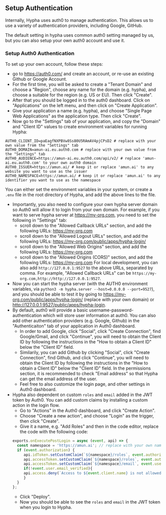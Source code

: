 ## Setup Authentication

Internally, Hypha uses auth0 to manage authentication. This allows us to use a variety of authentication providers, including Google, GitHub.

The default setting in hypha uses common auth0 setting managed by us, but you can also setup your own auth0 account and use it.

### Setup Auth0 Authentication

To set up your own account, follow these steps:
 - go to https://auth0.com/ and create an account, or re-use an existing Github or Google Account.
 - For the first time, you will be asked to create a "Tenant Domain" and choose a "Region", choose any name for the domain (e.g. hypha), and choose a suitable for the region (e.g. US or EU). Then click "Create".
 - After that you should be logged in to the auth0 dashboard. Click on "Applications" on the left menu, and then click on "Create Application".
 - Give your application a name (e.g. hypha), and choose "Single Page Web Applications" as the application type. Then click "Create".
 - Now go to the "Settings" tab of your application, and copy the "Domain" and "Client ID" values to create environment variables for running Hypha:
 ```
 AUTH0_CLIENT_ID=paEagfNXPBVw8Ss80U5RAmAV4pjCPsD2 # replace with your own value from the "Settings" tab
 AUTH0_DOMAIN=amun-ai.eu.auth0.com # replace with your own value from the "Settings" tab
 AUTH0_AUDIENCE=https://amun-ai.eu.auth0.com/api/v2/ # replace 'amun-ai.eu.auth0.com' to your own auth0 domain
 AUTH0_ISSUER=https://amun.ai/ # keep it or replace 'amun.ai' to any website you want to use as the issuer
 AUTH0_NAMESPACE=https://amun.ai/ # keep it or replace 'amun.ai' to any identifier you want to use as the namespace
 ```
 
 You can either set the environment variables in your system, or create a `.env` file in the root directory of Hypha, and add the above lines to the file.
 - Importantly, you also need to configure your own hypha server domain so Auth0 will allow it to login from your own domain. 
 For example, if you want to serve hypha server at https://my-org.com, you need to set the following in "Settings" tab:
    * scroll down to the "Allowed Callback URLs" section, and add the following URLs: https://my-org.com
    * scroll down to the "Allowed Logout URLs" section, and add the following URLs: https://my-org.com/public/apps/hypha-login/
    * scroll down to the "Allowed Web Origins" section, and add the following URLs: https://my-org.com
    * scroll down to the "Allowed Origins (CORS)" section, and add the following URLs: https://my-org.com
 For local development, you can also add `http://127.0.0.1:9527` to the above URLs, separated by comma. For example, "Allowed Callback URLs" can be `https://my-org.com,http://http://127.0.0.1:9527`.
 - Now you can start the hypha server (with the AUTH0 environment variables, via `python3 -m hypha.server --host=0.0.0.0 --port=9527`), and you should be able to test it by going to https://my-org.com/public/apps/hypha-login/ (replace with your own domain) or http://127.0.0.1:9527/public/apps/hypha-login.
 - By default, auth0 will provide a basic username-password-authentication which will store user information at auth0. You can also add other authentication providers (e.g. Google, Github) in the "Authenticaiton" tab of your application in Auth0 dashboard.
    * In order to add Google, click "Social", click "Create Connection", find Google/Gmail, and click "Continue", you will need to obtain the Client ID by following the instructions in the "How to obtain a Client ID" below the "Client ID" field.
    * Similarily, you can add Github by clicking "Social", click "Create Connection", find Github, and click "Continue", you will need to obtain the Client ID by following the instructions in the "How to obtain a Client ID" below the "Client ID" field. In the permissions section, it is recommended to check "Email address" so that Hypha can get the email address of the user.
    * Feel free to also customize the login page, and other settings in Auth0 dashboard.
 - Hypha also dependent on custom `roles` and `email` added in the JWT token by Auth0. You can add custom claims by installing a custom action in the login flow. 
    * Go to "Actions" in the Auth0 dashboard, and click "Create Action".
    * Choose "Create a new action", and choose "Login" as the trigger, then click "Create".
    * Give it a name, e.g. "Add Roles" and then in the code editor, replace the code with the following code:
    ```javascript
    exports.onExecutePostLogin = async (event, api) => {
      const namespace = 'https://amun.ai'; // replace with your own namespace, i.e. same as the AUTH0_NAMESPACE you set in the environment variables
      if (event.authorization) {
         api.idToken.setCustomClaim(`${namespace}/roles`, event.authorization.roles);
         api.accessToken.setCustomClaim(`${namespace}/roles`, event.authorization.roles);
         api.accessToken.setCustomClaim(`${namespace}/email`, event.user.email);
         if(!event.user.email_verified){
         api.access.deny(`Access to ${event.client.name} is not allowed, please verify your email.`);
         }
      }
   };
    ```
    * Click "Deploy".
    * Now you should be able to see the `roles` and `email` in the JWT token when you login to Hypha.

